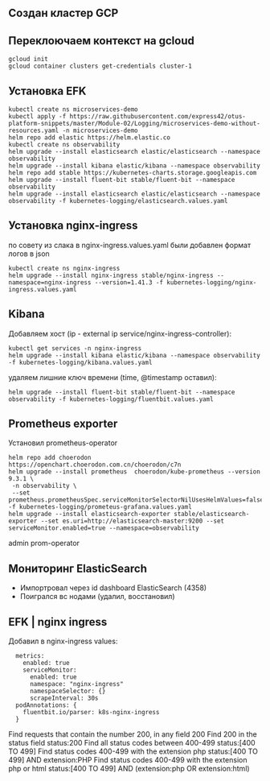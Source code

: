 ## Создан кластер GCP

## Переклоючаем контекст на gcloud
```
gcloud init
gcloud container clusters get-credentials cluster-1
```
## Установка EFK
```
kubectl create ns microservices-demo
kubectl apply -f https://raw.githubusercontent.com/express42/otus-platform-snippets/master/Module-02/Logging/microservices-demo-without-resources.yaml -n microservices-demo
helm repo add elastic https://helm.elastic.co
kubectl create ns observability
helm upgrade --install elasticsearch elastic/elasticsearch --namespace observability
helm upgrade --install kibana elastic/kibana --namespace observability
helm repo add stable https://kubernetes-charts.storage.googleapis.com
helm upgrade --install fluent-bit stable/fluent-bit --namespace observability
helm upgrade --install elasticsearch elastic/elasticsearch --namespace observability -f kubernetes-logging/elasticsearch.values.yaml
```

## Установка nginx-ingress

по совету из слака в nginx-ingress.values.yaml были добавлен формат логов в json
```
kubectl create ns nginx-ingress
helm upgrade --install nginx-ingress stable/nginx-ingress --namespace=nginx-ingress --version=1.41.3 -f kubernetes-logging/nginx-ingress.values.yaml
```

##  Kibana

Добавляем хост (ip  - external ip service/nginx-ingress-controller):
```
kubectl get services -n nginx-ingress
helm upgrade --install kibana elastic/kibana --namespace observability -f kubernetes-logging/kibana.values.yaml
```
удаляем лишние ключ времени (time, @timestamp оставил):
```
helm upgrade --install fluent-bit stable/fluent-bit --namespace observability -f kubernetes-logging/fluentbit.values.yaml
```

## Prometheus exporter 
Установил prometheus-operator

```
helm repo add choerodon https://openchart.choerodon.com.cn/choerodon/c7n
helm upgrade --install prometheus  choerodon/kube-prometheus --version 9.3.1 \
 -n observability \
 --set prometheus.prometheusSpec.serviceMonitorSelectorNilUsesHelmValues=false -f kubernetes-logging/prometeus-grafana.values.yaml
helm upgrade --install elasticsearch-exporter stable/elasticsearch-exporter --set es.uri=http://elasticsearch-master:9200 --set serviceMonitor.enabled=true --namespace=observability
```
admin
prom-operator

## Мониторинг ElasticSearch

 - Импортровал через id dashboard ElasticSearch (4358)
 - Поигрался вс нодами (удалил, восстановил)

## EFK | nginx ingress

Добавил в nginx-ingress values:
```
  metrics:
    enabled: true
    serviceMonitor:
      enabled: true
      namespace: "nginx-ingress"
      namespaceSelector: {}
      scrapeInterval: 30s
  podAnnotations: {
    fluentbit.io/parser: k8s-nginx-ingress
  }
```

Find requests that contain the number 200, in any field
200
Find 200 in the status field
status:200
Find all status codes between 400-499
status:[400 TO 499]
Find status codes 400-499 with the extension php
status:[400 TO 499] AND extension:PHP
Find status codes 400-499 with the extension php or html
status:[400 TO 499] AND (extension:php OR extension:html)
 
















